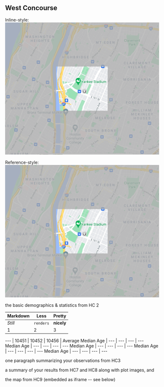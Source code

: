 ## West Concourse


Inline-style: 
![alt text](https://github.com/xshi0603/concourse-webpage/blob/main/HC6_image.png "Concourse Image")

Reference-style: 
![alt text][logo]

[logo]: https://github.com/xshi0603/concourse-webpage/blob/main/HC6_image.png "Logo Title Text 2"

the basic demographics & statistics from HC 2

Markdown | Less | Pretty
--- | --- | ---
*Still* | `renders` | **nicely**
1 | 2 | 3

--- | 10451 | 10452 | 10456 | Average
Median Age | --- | --- | --- | ---
Median Age | --- | --- | --- | ---
Median Age | --- | --- | --- | ---
Median Age | --- | --- | --- | ---
Median Age | --- | --- | --- | ---

one paragraph summarizing your observations from HC3

a summary of your results from HC7 and HC8 along with plot images, and

the map from HC9 (embedded as iframe -- see below)
